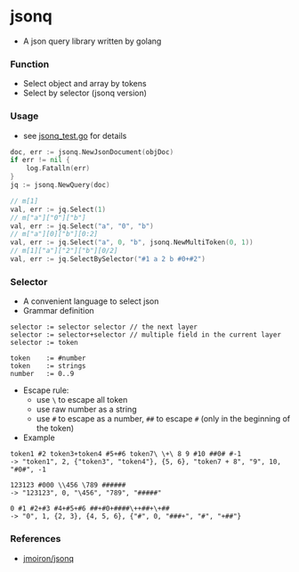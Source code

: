 # jsonq

+ A json query library written by golang

### Function

+ Select object and array by tokens
+ Select by selector (jsonq version)

### Usage

+  see [jsonq_test.go](jsonq_test.go) for details

```go
doc, err := jsonq.NewJsonDocument(objDoc)
if err != nil {
    log.Fatalln(err)
}
jq := jsonq.NewQuery(doc)

// m[1]
val, err := jq.Select(1)
// m["a"]["0"]["b"]
val, err := jq.Select("a", "0", "b")
// m["a"][0]["b"][0:2]
val, err := jq.Select("a", 0, "b", jsonq.NewMultiToken(0, 1))
// m[1]["a"]["2"]["b"][0/2]
val, err := jq.SelectBySelector("#1 a 2 b #0+#2")
```

### Selector

+ A convenient language to select json
+ Grammar definition

```
selector := selector selector // the next layer
selector := selector+selector // multiple field in the current layer
selector := token

token    := #number
token    := strings
number   := 0..9
```

+ Escape rule:
    + use `\` to escape all token
    + use raw number as a string
    + use `#` to escape as a number, `##` to escape `#` (only in the beginning of the token)
+ Example

```
token1 #2 token3+token4 #5+#6 token7\ \+\ 8 9 #10 ##0# #-1
-> "token1", 2, {"token3", "token4"}, {5, 6}, "token7 + 8", "9", 10, "#0#", -1

123123 #000 \\456 \789 ######
-> "123123", 0, "\456", "789", "#####"

0 #1 #2+#3 #4+#5+#6 ##+#0+####\++##+\+##
-> "0", 1, {2, 3}, {4, 5, 6}, {"#", 0, "###+", "#", "+##"}
```

### References

+ [jmoiron/jsonq](https://github.com/jmoiron/jsonq)

